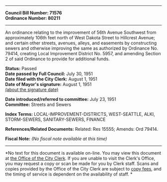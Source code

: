 * * * * *  
  
**Council Bill Number: [](#h0)[](#h2)71576**   
**Ordinance Number: 80211**  
  
* * * * *  
  
An ordinance relating to the improvement of 56th Avenue Southwest from approximately 106th feet north of West Dakota Street to Hillcrest Avenue; and certain other streets, avenues, alleys, and easements by constructing sewers and otherwise improving the same as authorized by Ordinance No. 79414, creating Local Improvement District No. 5957, and amending Section 2 of said Ordinance to provide for additional funds.  
  
**Status:** Passed   
**Date passed by Full Council:** July 30, 1951   
**Date filed with the City Clerk:** August 1, 1951   
**Date of Mayor's signature:** August 1, 1951   
[(about the signature date)](/~public/approvaldate.htm)   
  
  
**Date introduced/referred to committee:** July 23, 1951   
**Committee:** Streets and Sewers   
  
**Index Terms:** LOCAL-IMPROVEMENT-DISTRICTS, WEST-SEATTLE, ALKI, STORM-SEWERS, SANITARY-SEWERS, FINANCE  
  
**References/Related Documents:** Related: Res 15555; Amends: Ord 79414.  
  
**Fiscal Note:** *(No fiscal note available at this time)*  
  
* * * * *  
  
*No text for this document is available on-line. You may view this document at [the Office of the City Clerk](http://www.seattle.gov/leg/clerk/contactUs.htm). If you are unable to visit the Clerk's Office, you may request a copy or scan be made for you by Clerk staff. Scans and copies provided by the Office of the City Clerk are subject to [copy fees](http://clerk.seattle.gov/~public/clerkfees.htm), and the timing of service is dependent on the availability of staff. *  
  
  
